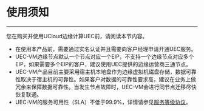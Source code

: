 # 使用须知
------
您在购买并使用UCloud边缘计算UEC前，请阅读本节内容。

- 在使用本产品前，需要通过实名认证并且需要向客户经理申请开通UEC服务。  
- UEC-VM边缘节点默认一个节点对应一个EIP，不支持一个边缘节点对应多个EIP，如果需要多个EIP的客户，建议使用UEC提供的边缘运营商三通节点。  
- UEC-VM产品目前主要采用宿主机本地盘作为边缘虚拟机磁盘存储，数据可靠性取决于宿主机的可靠性。如果客户对数据的可靠性要求高，建议在业务上做冗余来保障数据可靠性。当发生节点故障时，UEC-VM会进行同节点迁移尽快恢复联通。  
- UEC-VM的服务可用性（SLA）不低于99.9%，详情请参见[服务等级协议](https://docs.ucloud.cn/sla/uec_sla)。

